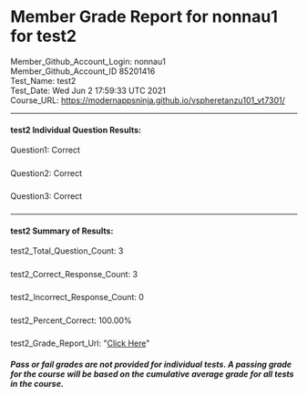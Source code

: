 # Member Grade Report for nonnau1 for test2  
   
Member_Github_Account_Login: nonnau1  
Member_Github_Account_ID 85201416  
Test_Name: test2  
Test_Date: Wed Jun  2 17:59:33 UTC 2021  
Course_URL: https://modernappsninja.github.io/vspheretanzu101_vt7301/  
   
---  
#### test2 Individual Question Results:  
Question1: Correct  
#####  
Question2: Correct  
#####  
Question3: Correct  
#####  
---  
#### test2 Summary of Results:  
test2_Total_Question_Count: 3  
#####  
test2_Correct_Response_Count: 3  
#####  
test2_Incorrect_Response_Count: 0  
#####  
test2_Percent_Correct: 100.00%  
#####  
test2_Grade_Report_Url: "[Click Here](https://github.com/modernappsninjas/nonnau1/blob/main/static/userdata/courses/vspheretanzu101_vt7301/grade_report.pr330.test2.md)"
##### Pass or fail grades are not provided for individual tests. A passing grade for the course will be based on the cumulative average grade for all tests in the course.  
